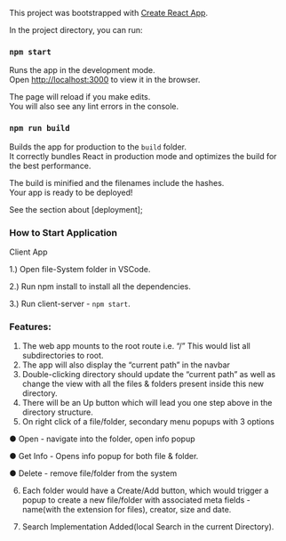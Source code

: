 This project was bootstrapped with [Create React App](https://github.com/facebook/create-react-app).

In the project directory, you can run:

### `npm start`

Runs the app in the development mode.<br>
Open [http://localhost:3000](http://localhost:3000) to view it in the browser.

The page will reload if you make edits.<br>
You will also see any lint errors in the console.

### `npm run build`

Builds the app for production to the `build` folder.<br>
It correctly bundles React in production mode and optimizes the build for the best performance.

The build is minified and the filenames include the hashes.<br>
Your app is ready to be deployed!

See the section about [deployment];

### How to Start Application

Client App

   1.) Open file-System folder in VSCode.
   
   2.) Run npm install to install all the dependencies.

   3.) Run client-server - `npm start`.

### Features:

1. The web app mounts to the root route i.e. “/” This would list all subdirectories to root.
2. The app will also display the “current path” in the navbar
3. Double-clicking directory should update the “current path” as well as change the view with all the files & folders present inside this new directory.
4. There will be an Up button which will lead you one step above in the directory structure.
5. On right click of a file/folder, secondary menu popups with 3 options

● Open - navigate into the folder, open info popup

● Get Info - Opens info popup for both file & folder.

● Delete - remove file/folder from the system

6. Each folder would have a Create/Add button, which would trigger a popup to create a new file/folder with associated meta fields - name(with the extension for files), creator, size and date.

7. Search Implementation Added(local Search in the current Directory).

